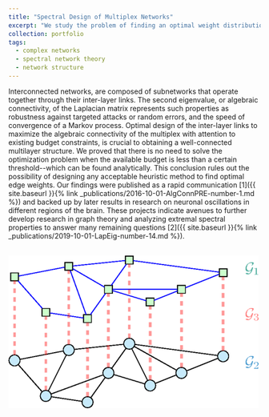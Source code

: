 ```yaml
---
title: "Spectral Design of Multiplex Networks"
excerpt: "We study the problem of finding an optimal weight distribution for  interlayer links in multiplex networks under budget constraint."
collection: portfolio
tags:
  - complex networks
  - spectral network theory
  - network structure
---
```


Interconnected networks, are  composed of subnetworks  that operate together through their inter-layer links. The second eigenvalue, or algebraic connectivity, of the Laplacian matrix represents such properties as robustness against targeted attacks or random errors, and the speed of convergence of a Markov process.  Optimal design of the inter-layer links to maximize the algebraic connectivity of the multiplex with attention to existing budget constraints, is crucial to obtaining a well-connected multilayer structure. We proved that there is no need to solve the optimization problem when the available budget is less than a certain threshold--which can be found analytically. This conclusion rules out the possibility of designing any acceptable heuristic method to find optimal edge weights. Our findings were published as a rapid communication  [1]({{ site.baseurl }}{% link _publications/2016-10-01-AlgConnPRE-number-1.md %}) and backed up by later results in research on neuronal oscillations in different regions of the brain. These projects indicate avenues to further develop research in graph theory and  analyzing  extremal spectral properties  to answer many remaining questions [2]({{ site.baseurl }}{% link _publications/2019-10-01-LapEig-number-14.md %}).

 <br/><img src='/images/algConnPRE.png'>